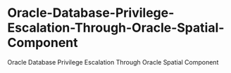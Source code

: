 # Oracle-Database-Privilege-Escalation-Through-Oracle-Spatial-Component
Oracle Database Privilege Escalation Through Oracle Spatial Component
